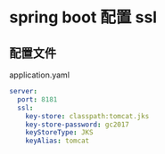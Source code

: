 # spring boot 配置 ssl

## 配置文件

application.yaml

```yaml
server:
  port: 8181
  ssl:
    key-store: classpath:tomcat.jks
    key-store-password: gc2017
    keyStoreType: JKS
    keyAlias: tomcat
```
